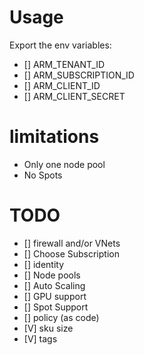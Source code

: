 # Usage
Export the env variables:
- [] ARM_TENANT_ID
- [] ARM_SUBSCRIPTION_ID
- [] ARM_CLIENT_ID
- [] ARM_CLIENT_SECRET

# limitations
- Only one node pool
- No Spots

# TODO
- [] firewall and/or VNets
- [] Choose Subscription
- [] identity
- [] Node pools
- [] Auto Scaling
- [] GPU support
- [] Spot Support
- [] policy (as code)
- [V] sku size
- [V] tags
